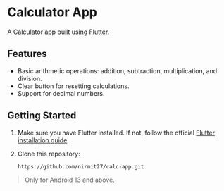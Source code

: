 # Calculator App

A Calculator app built using Flutter.

## Features

- Basic arithmetic operations: addition, subtraction, multiplication, and division.
- Clear button for resetting calculations.
- Support for decimal numbers.

## Getting Started

1. Make sure you have Flutter installed. If not, follow the official [Flutter installation guide](https://flutter.dev/docs/get-started/install).

2. Clone this repository:
   ```bash
   https://github.com/nirmit27/calc-app.git

> Only for Android 13 and above.
